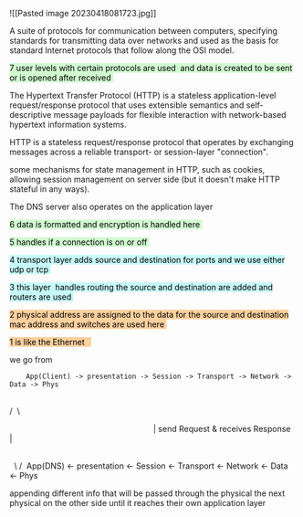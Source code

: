 ![[Pasted image 20230418081723.jpg]]

A suite of protocols for communication between computers, specifying standards for transmitting data over networks and used as the basis for standard Internet protocols that follow along the OSI model. 

<mark style="background: #BBFABBA6;">7 user levels with certain protocols are used  and data is created to be sent or is opened after received </mark>

The Hypertext Transfer Protocol (HTTP) is a stateless application-level request/response protocol that uses extensible semantics and self-descriptive message payloads for flexible interaction with network-based hypertext information systems. 

HTTP is a stateless request/response protocol that operates by exchanging messages across a reliable transport- or session-layer "connection". 

some mechanisms for state management in HTTP, such as cookies, allowing session management on server side (but it doesn't make HTTP stateful in any ways). 

The DNS server also operates on the application layer 

<mark style="background: #BBFABBA6;">6 data is formatted and encryption is handled here </mark>

<mark style="background: #BBFABBA6;">5 handles if a connection is on or off </mark>

<mark style="background: #ABF7F7A6;">4 transport layer adds source and destination for ports and we use either udp or tcp </mark>

<mark style="background: #ABF7F7A6;">3 this layer  handles routing the source and destination are added and routers are used </mark>

<mark style="background: #FFB86CA6;">2 physical address are assigned to the data for the source and destination mac address and switches are used here </mark>

<mark style="background: #FFB86CA6;">1 is like the Ethernet   </mark>




we go from  

        App(Client) -> presentation -> Session -> Transport -> Network -> Data -> Phys 

                                                                                                                                 /  \ 

                                                                         | send Request & receives Response  | 

                                                                                                                                  \ / 
       App(DNS) <- presentation <- Session <- Transport <- Network <- Data <- Phys 

appending different info that will be passed through the physical the next physical on the other side until it reaches their own application layer